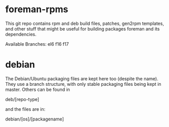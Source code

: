 foreman-rpms
============
This git repo contains rpm and deb build files, patches, gen2rpm templates, and other stuff that might be useful for building packages foreman and its dependencies.

Available Branches:
el6
f16
f17

debian
======

The Debian/Ubuntu packaging files are kept here too (despite the name). They use a branch
structure, with only stable packaging files being kept in master. Others can be found in

deb/[repo-type]

and the files are in:

debian/[os]/[packagename]
